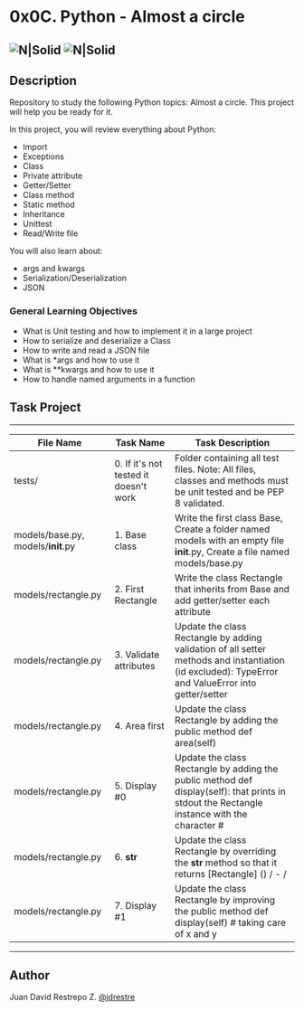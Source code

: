 # 0x0C. Python - Almost a circle

![N|Solid](https://www.holbertonschool.com/holberton-logo.png) ![N|Solid](https://intranet.hbtn.io/assets/holberton-logo-coral-27055cb2f875eb10bf3b3942e52a24581bc0667695bdc856d4f08b469b678000.png)
---

## Description
Repository to study the following Python topics: Almost a circle. This project will help you be ready for it.

In this project, you will review everything about Python:

- Import
- Exceptions
- Class
- Private attribute
- Getter/Setter
- Class method
- Static method
- Inheritance
- Unittest
- Read/Write file

You will also learn about:

- args and kwargs
- Serialization/Deserialization
- JSON

### General Learning Objectives

- What is Unit testing and how to implement it in a large project
- How to serialize and deserialize a Class
- How to write and read a JSON file
- What is *args and how to use it
- What is **kwargs and how to use it
- How to handle named arguments in a function

## Task Project
---
File Name|Task Name|Task Description
---|---|---
tests/|0. If it's not tested it doesn't work|Folder containing all test files. Note: All files, classes and methods must be unit tested and be PEP 8 validated.
models/base.py, models/__init__.py|1. Base class|Write the first class Base, Create a folder named models with an empty file __init__.py, Create a file named models/base.py
models/rectangle.py|2. First Rectangle|Write the class Rectangle that inherits from Base and add getter/setter each attribute
models/rectangle.py|3. Validate attributes|Update the class Rectangle by adding validation of all setter methods and instantiation (id excluded): TypeError and ValueError into getter/setter
models/rectangle.py|4. Area first|Update the class Rectangle by adding the public method def area(self)
models/rectangle.py|5. Display #0|Update the class Rectangle by adding the public method def display(self): that prints in stdout the Rectangle instance with the character #
models/rectangle.py|6. __str__|Update the class Rectangle by overriding the __str__ method so that it returns [Rectangle] (<id>) <x>/<y> - <width>/<height>
models/rectangle.py|7. Display #1|Update the class Rectangle by improving the public method def display(self) # taking care of x and y

---
## Author

Juan David Restrepo Z. [@jdrestre](https://twitter.com/jdrestre)